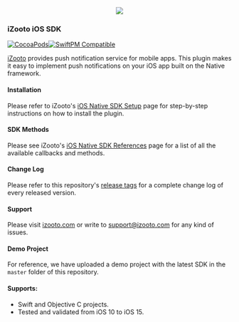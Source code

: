 <p align = "center">
  <img src="https://user-images.githubusercontent.com/60651012/129727793-bc8b8f01-b317-4f1c-bace-c6882b86bff7.png">
</p>

### iZooto iOS SDK
[![CocoaPods](https://img.shields.io/cocoapods/v/iZootoiOSSDK.svg)](https://cocoapods.org/pods/iZootoiOSSDK)[![SwiftPM Compatible](https://img.shields.io/badge/SwiftPM-Compatible-brightgreen.svg)](https://goo.gl/E01ufX)


[iZooto](https://www.izooto.com) provides push notification service for mobile apps. This plugin makes it easy to implement push notifications on your iOS app built on the Native framework.

#### Installation

Please refer to iZooto's [iOS Native SDK Setup](https://help.izooto.com/docs/ios-sdk-setup) page for step-by-step instructions on how to install the plugin.

#### SDK Methods

Please see iZooto's [iOS Native SDK References](https://help.izooto.com/docs/sdk-reference-1) page for a list of all the available callbacks and methods.

#### Change Log

Please refer to this repository's [release tags](https://github.com/izooto-mobile-sdk/iZootoiOSSDK/releases) for a complete change log of every released version.

#### Support

Please visit [izooto.com](https://www.izooto.com) or write to [support@izooto.com](mailto:support@izooto.com) for any kind of issues.

#### Demo Project

For reference, we have uploaded a demo project with the latest SDK in the <code>master</code> folder of this repository.

#### Supports:

* Swift and Objective C projects.
* Tested and validated from iOS 10 to iOS 15.
